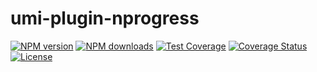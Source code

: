 # umi-plugin-nprogress

[![NPM version](https://img.shields.io/npm/v/umi-plugin-nprogress.svg?style=flat)](https://npmjs.org/package/umi-plugin-nprogress) [![NPM downloads](http://img.shields.io/npm/dm/umi-plugin-nprogress.svg?style=flat)](https://npmjs.org/package/umi-plugin-nprogress) [![Test Coverage](https://github.com/imhele/umi-plugin-nprogress/actions/workflows/Test%20Coverage.yml/badge.svg)](https://github.com/imhele/umi-plugin-nprogress/actions/workflows/Test%20Coverage.yml) [![Coverage Status](https://coveralls.io/repos/github/imhele/umi-plugin-nprogress/badge.svg?branch=master)](https://coveralls.io/github/imhele/umi-plugin-nprogress?branch=master) [![License](https://img.shields.io/npm/l/umi-plugin-nprogress.svg)](https://npmjs.org/package/umi-plugin-nprogress)
